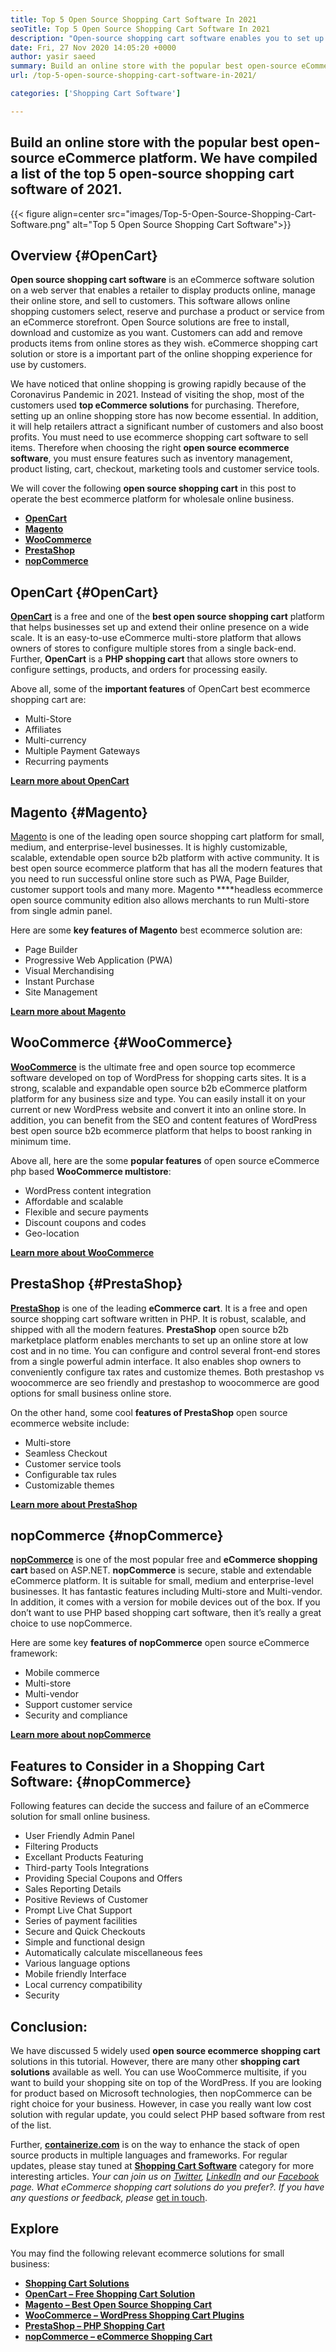 ```yaml
---
title: Top 5 Open Source Shopping Cart Software In 2021
seoTitle: Top 5 Open Source Shopping Cart Software In 2021
description: "Open-source shopping cart software enables you to set up a low-cost online eCommerce website for your business. Let's review the top 5 freeware shopping carts."
date: Fri, 27 Nov 2020 14:05:20 +0000
author: yasir saeed
summary: Build an online store with the popular best open-source eCommerce platform. We have compiled a list of the top 5 open-source shopping cart software of 2021.
url: /top-5-open-source-shopping-cart-software-in-2021/

categories: ['Shopping Cart Software']

---
```

## Build an online store with the popular best open-source eCommerce platform. We have compiled a list of the top 5 open-source shopping cart software of 2021.

{{< figure align=center src="images/Top-5-Open-Source-Shopping-Cart-Software.png" alt="Top 5 Open Source Shopping Cart Software">}}  

## **Overview** {#OpenCart}

**Open source shopping cart software** is an eCommerce software solution on a web server that enables a retailer to display products online, manage their online store, and sell to customers. This software allows online shopping customers select, reserve and purchase a product or service from an eCommerce storefront. Open Source solutions are free to install, download and customize as you want. Customers can add and remove products items from online stores as they wish. eCommerce shopping cart solution or store is a important part of the online shopping experience for use by customers.

We have noticed that online shopping is growing rapidly because of the Coronavirus Pandemic in 2021. Instead of visiting the shop, most of the customers used **top eCommerce solutions** for purchasing. Therefore, setting up an online shopping store has now become essential. In addition, it will help retailers attract a significant number of customers and also boost profits. You must need to use ecommerce shopping cart software to sell items. Therefore when choosing the right **open source ecommerce software**, you must ensure features such as inventory management, product listing, cart, checkout, marketing tools and customer service tools. 

We will cover the following **open source shopping cart** in this post to operate the best ecommerce platform for wholesale online business.

  * [**OpenCart**][1]
  * [**Magento**][2]
  * [**WooCommerce**][3]
  * [**PrestaShop**][4]
  * [**nopCommerce**][5]

## OpenCart {#OpenCart}

[**OpenCart**][6] is a free and one of the **best open source shopping cart** platform that helps businesses set up and extend their online presence on a wide scale. It is an easy-to-use eCommerce multi-store platform that allows owners of stores to configure multiple stores from a single back-end. Further, **OpenCart** is a **PHP shopping cart** that allows store owners to configure settings, products, and orders for processing easily.

Above all, some of the **important features** of OpenCart best ecommerce shopping cart are:

  * Multi-Store
  * Affiliates
  * Multi-currency
  * Multiple Payment Gateways
  * Recurring payments

[**Learn more about OpenCart**][7]

## Magento {#Magento}

[Magento][8] is one of the leading open source shopping cart platform for small, medium, and enterprise-level businesses. It is highly customizable, scalable, extendable open source b2b platform with active community. It is best open source ecommerce platform that has all the modern features that you need to run successful online store such as PWA, Page Builder, customer support tools and many more. Magento ****headless ecommerce open source community edition also allows merchants to run Multi-store from single admin panel.

Here are some **key features of Magento** best ecommerce solution are:

  * Page Builder
  * Progressive Web Application (PWA)
  * Visual Merchandising
  * Instant Purchase
  * Site Management

[**Learn more about Magento**][8]

## WooCommerce {#WooCommerce}

[**WooCommerce**][9] is the ultimate free and open source top ecommerce software developed on top of WordPress for shopping carts sites. It is a strong, scalable and expandable open source b2b eCommerce platform platform for any business size and type. You can easily install it on your current or new WordPress website and convert it into an online store. In addition, you can benefit from the SEO and content features of WordPress best open source b2b ecommerce platform that helps to boost ranking in minimum time.

Above all, here are the some **popular features** of open source eCommerce php based **WooCommerce multistore**:

  * WordPress content integration
  * Affordable and scalable
  * Flexible and secure payments
  * Discount coupons and codes
  * Geo-location

[**Learn more about WooCommerce**][10]

## PrestaShop {#PrestaShop}

[**PrestaShop**][11] is one of the leading **eCommerce cart**. It is a free and open source shopping cart software written in PHP. It is robust, scalable, and shipped with all the modern features. **PrestaShop** open source b2b marketplace platform enables merchants to set up an online store at low cost and in no time. You can configure and control several front-end stores from a single powerful admin interface. It also enables shop owners to conveniently configure tax rates and customize themes. Both prestashop vs woocommerce are seo friendly and prestashop to woocommerce are good options for small business online store.

On the other hand, some cool **features of PrestaShop** open source ecommerce website include:

  * Multi-store
  * Seamless Checkout
  * Customer service tools
  * Configurable tax rules
  * Customizable themes

[**Learn more about PrestaShop**][12]

## nopCommerce {#nopCommerce}

**[nopCommerce][13]** is one of the most popular free and **eCommerce shopping cart** based on ASP.NET. **nopCommerce** is secure, stable and extendable eCommerce platform. It is suitable for small, medium and enterprise-level businesses. It has fantastic features including Multi-store and Multi-vendor. In addition, it comes with a version for mobile devices out of the box. If you don’t want to use PHP based shopping cart software, then it’s really a great choice to use nopCommerce.

Here are some key **features of nopCommerce** open source eCommerce framework:

  * Mobile commerce
  * Multi-store
  * Multi-vendor
  * Support customer service
  * Security and compliance

[**Learn more about nopCommerce**][14]

## **Features to Consider in a Shopping Cart Software**: {#nopCommerce}

Following features can decide the success and failure of an eCommerce solution for small online business.

  * User Friendly Admin Panel
  * Filtering Products
  * Excellant Products Featuring
  * Third-party Tools Integrations
  * Providing Special Coupons and Offers
  * Sales Reporting Details
  * Positive Reviews of Customer
  * Prompt Live Chat Support
  * Series of payment facilities
  * Secure and Quick Checkouts
  * Simple and functional design
  * Automatically calculate miscellaneous fees
  * Various language options
  * Mobile friendly Interface
  * Local currency compatibility
  * Security

## Conclusion:

We have discussed 5 widely used **open source ecommerce** **shopping cart** solutions in this tutorial. However, there are many other **shopping cart solutions** available as well. You can use WooCommerce multisite, if you want to build your shopping site on top of the WordPress. If you are looking for product based on Microsoft technologies, then nopCommerce can be right choice for your business. However, in case you really want low cost solution with regular update, you could select PHP based software from rest of the list. 

Further, [**containerize.com**][15] is on the way to enhance the stack of open source products in multiple languages and frameworks. For regular updates, please stay tuned at [**Shopping Cart Software**][16] category for more interesting articles. _Your can join us on [Twitter][17], [LinkedIn][18] and our [Facebook][19] page. What eCommerce shopping cart solutions do you prefer?. If you have any questions or feedback, please_ [get in touch][20].

## Explore

You may find the following relevant ecommerce solutions for small business:

  * [**Shopping Cart Solutions**][21]
  * [**OpenCart – Free Shopping Cart Solution**][22]
  * [**Magento – Best Open Source Shopping Cart**][23]
  * [**WooCommerce – WordPress Shopping Cart Plugins**][24]
  * [**PrestaShop – PHP Shopping Cart**][25]
  * [**nopCommerce – eCommerce Shopping Cart**][26]

 [1]: #OpenCart
 [2]: #Magento
 [3]: #WooCommerce
 [4]: #PrestaShop
 [5]: #nopCommerce
 [6]: https://products.containerize.com/ecommerce/opencart/
 [7]: https://www.opencart.com/
 [8]: https://magento.com/
 [9]: https://products.containerize.com/ecommerce/woocommerce/
 [10]: https://woocommerce.com/
 [11]: https://products.containerize.com/ecommerce/prestashop/
 [12]: https://www.prestashop.com/
 [13]: https://products.containerize.com/ecommerce/nopcommerce/
 [14]: https://www.nopcommerce.com/
 [15]: https://www.containerize.com/
 [16]: https://blog.containerize.com/category/shopping-cart-software
 [17]: https://twitter.com/containerize_co
 [18]: https://www.linkedin.com/company/containerize/
 [19]: http://facebook.com/containerize
 [20]: mailto:yasir.saeed@aspose.com
 [21]: https://products.containerize.com/ecommerce
 [22]: https://products.containerize.com/ecommerce/opencart
 [23]: https://products.containerize.com/ecommerce/magento
 [24]: https://products.containerize.com/ecommerce/woocommerce
 [25]: https://products.containerize.com/ecommerce/prestashop
 [26]: https://products.containerize.com/ecommerce/nopcommerce